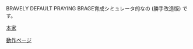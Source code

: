 BRAVELY DEFAULT PRAYING BRAGE育成シミュレータ的なの (勝手改造版) です。

[本家](http://www.geocities.jp/bdpb_2014/)

[動作ページ](http://bdpb.github.io/bdpb_sim/)
